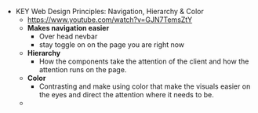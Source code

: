 - KEY Web Design Principles: Navigation, Hierarchy & Color
	- https://www.youtube.com/watch?v=GJN7TemsZtY
	- **Makes navigation easier**
		- Over head nevbar
		- stay toggle on on the page you are right now
	- **Hierarchy**
		- How the components take the attention of the client and how the attention runs on the page.
	- **Color**
		- Contrasting and make using color that make the visuals easier on the eyes and direct the attention where it needs to be.
	-